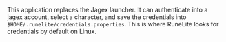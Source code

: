 This application replaces the Jagex launcher. It can authenticate into a jagex
account, select a character, and save the credentials into
`$HOME/.runelite/credentials.properties`. This is where RuneLite looks for
credentials by default on Linux.
